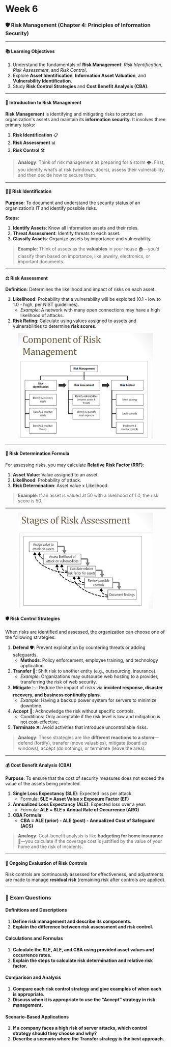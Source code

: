 # Week 6

### 🛡️ **Risk Management** (Chapter 4: Principles of Information Security)

***

#### **📚 Learning Objectives**

1. Understand the fundamentals of **Risk Management**: _Risk Identification_, _Risk Assessment_, and _Risk Control_.
2. Explore **Asset Identification**, **Information Asset Valuation**, and **Vulnerability Identification**.
3. Study **Risk Control Strategies** and **Cost Benefit Analysis (CBA)**.

***

#### **🧩 Introduction to Risk Management**

**Risk Management** is identifying and mitigating risks to protect an organization's assets and maintain its **information security**. It involves three primary tasks:

1. **Risk Identification** 📋
2. **Risk Assessment** 📊
3. **Risk Control** 🛠️

> **Analogy**: Think of risk management as preparing for a storm 🌩️. First, you identify what’s at risk (windows, doors), assess their vulnerability, and then decide how to secure them.

***

#### **🕵️‍♂️ Risk Identification**

**Purpose**: To document and understand the security status of an organization’s IT and identify possible risks.

**Steps**:

1. **Identify Assets**: Know all information assets and their roles.
2. **Threat Assessment**: Identify threats to each asset.
3. **Classify Assets**: Organize assets by importance and vulnerability.

> **Example**: Think of assets as the **valuables** in your house 🏠—you’d classify them based on importance, like jewelry, electronics, or important documents.

***

#### **⚖️ Risk Assessment**

**Definition**: Determines the likelihood and impact of risks on each asset.

1. **Likelihood**: Probability that a vulnerability will be exploited (0.1 - low to 1.0 - high, per NIST guidelines).
   * _Example_: A network with many open connections may have a high likelihood of attacks.
2. **Risk Rating**: Calculate using values assigned to assets and vulnerabilities to determine **risk scores**.

<figure><img src=".gitbook/assets/image.png" alt=""><figcaption></figcaption></figure>

***

#### **🔢 Risk Determination Formula**

For assessing risks, you may calculate **Relative Risk Factor (RRF)**:

1. **Asset Value**: Value assigned to an asset.
2. **Likelihood**: Probability of attack.
3. **Risk Determination**: Asset value x Likelihood.

> **Example**: If an asset is valued at 50 with a likelihood of 1.0, the risk score is 50.

***

<figure><img src=".gitbook/assets/image (1).png" alt=""><figcaption></figcaption></figure>

#### **🛡️ Risk Control Strategies**

When risks are identified and assessed, the organization can choose one of the following strategies:

1. **Defend** 🛡️: Prevent exploitation by countering threats or adding safeguards.
   * **Methods**: Policy enforcement, employee training, and technology application.
2. **Transfer** 🔄: Shift risk to another entity (e.g., outsourcing, insurance).
   * _Example_: Organizations may outsource web hosting to a provider, transferring the risk of web security.
3. **Mitigate** 📉: Reduce the impact of risks via **incident response, disaster recovery, and business continuity plans**.
   * _Example_: Having a backup power system for servers to minimize downtime.
4. **Accept** 🤷: Acknowledge the risk without specific controls.
   * Conditions: Only acceptable if the risk level is low and mitigation is not cost-effective.
5. **Terminate** ❌: Avoid activities that introduce uncontrollable risks.

> **Analogy**: These strategies are like **different reactions to a storm**—defend (fortify), transfer (move valuables), mitigate (board up windows), accept (do nothing), or terminate (leave the area).

***

#### **💰 Cost Benefit Analysis (CBA)**

**Purpose**: To ensure that the cost of security measures does not exceed the value of the assets being protected.

1. **Single Loss Expectancy (SLE)**: Expected loss per attack.
   * Formula: **SLE = Asset Value x Exposure Factor (EF)**
2. **Annualized Loss Expectancy (ALE)**: Expected loss over a year.
   * Formula: **ALE = SLE x Annual Rate of Occurrence (ARO)**
3. **CBA Formula**:
   * **CBA = ALE (prior) - ALE (post) - Annualized Cost of Safeguard (ACS)**

> **Analogy**: Cost-benefit analysis is like **budgeting for home insurance** 🏡—you calculate if the coverage cost is justified by the value of your home and the risk of incidents.

***

#### **📝 Ongoing Evaluation of Risk Controls**

Risk controls are continuously assessed for effectiveness, and adjustments are made to manage **residual risk** (remaining risk after controls are applied).

***

### **📝 Exam Questions**

#### **Definitions and Descriptions**

1. **Define risk management and describe its components.**
2. **Explain the difference between risk assessment and risk control.**

#### **Calculations and Formulas**

1. **Calculate the SLE, ALE, and CBA using provided asset values and occurrence rates.**
2. **Explain the steps to calculate risk determination and relative risk factor.**

#### **Comparison and Analysis**

1. **Compare each risk control strategy and give examples of when each is appropriate.**
2. **Discuss when it is appropriate to use the “Accept” strategy in risk management.**

#### **Scenario-Based Applications**

1. **If a company faces a high risk of server attacks, which control strategy should they choose and why?**
2. **Describe a scenario where the Transfer strategy is the best approach.**
